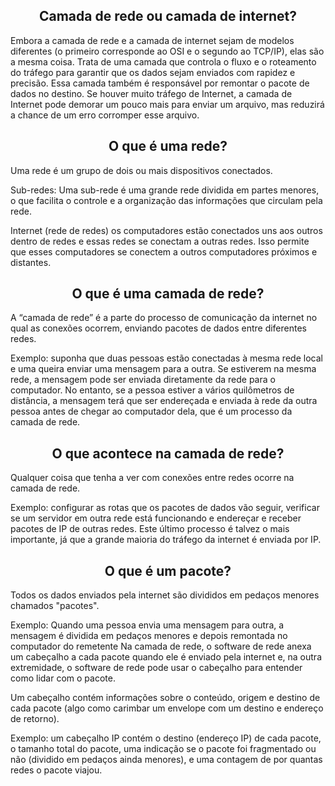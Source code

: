 <h2 align="center">Camada de rede ou camada de internet?</h2>
Embora a camada de rede e a camada de internet sejam de modelos diferentes (o primeiro corresponde ao OSI e o segundo ao TCP/IP), elas são a mesma coisa. Trata de uma camada que controla o fluxo e o roteamento do tráfego para garantir que os dados sejam enviados com rapidez e precisão. Essa camada também é responsável por remontar o pacote de dados no destino. Se houver muito tráfego de Internet, a camada de Internet pode demorar um pouco mais para enviar um arquivo, mas reduzirá a chance de um erro corromper esse arquivo.

<h2 align="center">O que é uma rede?</h2>
Uma rede é um grupo de dois ou mais dispositivos conectados. 

Sub-redes: Uma sub-rede é uma grande rede dividida em partes menores, o que facilita o controle e a organização das informações que circulam pela rede.

Internet (rede de redes) os computadores estão conectados uns aos outros dentro de redes e essas redes se conectam a outras redes. Isso permite que esses computadores se conectem a outros computadores próximos e distantes.

<h2 align="center">O que é uma camada de rede?</h2> 
 A “camada de rede” é a parte do processo de comunicação da internet no qual as conexões ocorrem, enviando pacotes de dados entre diferentes redes.
 
Exemplo: suponha que duas pessoas estão conectadas à mesma rede local e uma queira enviar uma mensagem para a outra. Se estiverem na mesma rede, a mensagem pode ser enviada diretamente da rede para o computador. No entanto, se a pessoa estiver a vários quilômetros de distância, a mensagem terá que ser endereçada e enviada à rede da outra pessoa antes de chegar ao computador dela, que é um processo da camada de rede.

<h2 align="center">O que acontece na camada de rede?</h2>
Qualquer coisa que tenha a ver com conexões entre redes ocorre na camada de rede. 

Exemplo: configurar as rotas que os pacotes de dados vão seguir, verificar se um servidor em outra rede está funcionando e endereçar e receber pacotes de IP de outras redes. Este último processo é talvez o mais importante, já que a grande maioria do tráfego da internet é enviada por IP.

<h2 align="center">O que é um pacote?</h2>
Todos os dados enviados pela internet são divididos em pedaços menores chamados "pacotes". 

Exemplo: Quando uma pessoa envia uma mensagem para outra, a mensagem é dividida em pedaços menores e depois remontada no computador do remetente
Na camada de rede, o software de rede anexa um cabeçalho a cada pacote quando ele é enviado pela internet e, na outra extremidade, o software de rede pode usar o cabeçalho para entender como lidar com o pacote.

Um cabeçalho contém informações sobre o conteúdo, origem e destino de cada pacote (algo como carimbar um envelope com um destino e endereço de retorno). 

Exemplo: um cabeçalho IP contém o destino (endereço IP) de cada pacote, o tamanho total do pacote, uma indicação se o pacote foi fragmentado ou não (dividido em pedaços ainda menores), e uma contagem de por quantas redes o pacote viajou.
